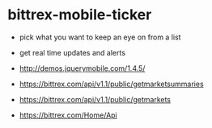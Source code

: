 # bittrex-mobile-ticker

- pick what you want to keep an eye on from a list
- get real time updates and alerts


- http://demos.jquerymobile.com/1.4.5/
- https://bittrex.com/api/v1.1/public/getmarketsummaries
- https://bittrex.com/api/v1.1/public/getmarkets
- https://bittrex.com/Home/Api
